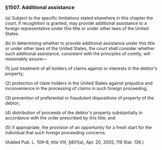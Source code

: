 ### §1507. Additional assistance ###

(a) Subject to the specific limitations stated elsewhere in this chapter the court, if recognition is granted, may provide additional assistance to a foreign representative under this title or under other laws of the United States.

(b) In determining whether to provide additional assistance under this title or under other laws of the United States, the court shall consider whether such additional assistance, consistent with the principles of comity, will reasonably assure—

(1) just treatment of all holders of claims against or interests in the debtor's property;

(2) protection of claim holders in the United States against prejudice and inconvenience in the processing of claims in such foreign proceeding;

(3) prevention of preferential or fraudulent dispositions of property of the debtor;

(4) distribution of proceeds of the debtor's property substantially in accordance with the order prescribed by this title; and

(5) if appropriate, the provision of an opportunity for a fresh start for the individual that such foreign proceeding concerns.

(Added Pub. L. 109–8, title VIII, §801(a), Apr. 20, 2005, 119 Stat. 136.)